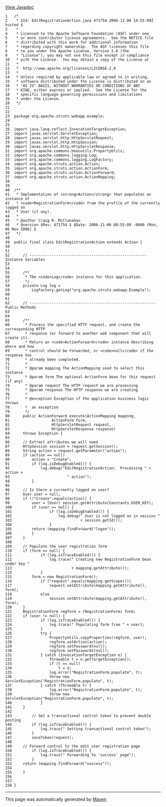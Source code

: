 [View Javadoc](../../../../../../apidocs/org/apache/struts/webapp/example/EditRegistrationAction.html.md)


    1   /*
    2    * $Id: EditRegistrationAction.java 471754 2006-11-06 14:55:09Z husted $
    3    *
    4    * Licensed to the Apache Software Foundation (ASF) under one
    5    * or more contributor license agreements.  See the NOTICE file
    6    * distributed with this work for additional information
    7    * regarding copyright ownership.  The ASF licenses this file
    8    * to you under the Apache License, Version 2.0 (the
    9    * "License"); you may not use this file except in compliance
    10   * with the License.  You may obtain a copy of the License at
    11   *
    12   *  http://www.apache.org/licenses/LICENSE-2.0
    13   *
    14   * Unless required by applicable law or agreed to in writing,
    15   * software distributed under the License is distributed on an
    16   * "AS IS" BASIS, WITHOUT WARRANTIES OR CONDITIONS OF ANY
    17   * KIND, either express or implied.  See the License for the
    18   * specific language governing permissions and limitations
    19   * under the License.
    20   */
    21  
    22  
    23  package org.apache.struts.webapp.example;
    24  
    25  
    26  import java.lang.reflect.InvocationTargetException;
    27  import javax.servlet.ServletException;
    28  import javax.servlet.http.HttpServletRequest;
    29  import javax.servlet.http.HttpSession;
    30  import javax.servlet.http.HttpServletResponse;
    31  import org.apache.commons.beanutils.PropertyUtils;
    32  import org.apache.commons.logging.Log;
    33  import org.apache.commons.logging.LogFactory;
    34  import org.apache.struts.action.Action;
    35  import org.apache.struts.action.ActionForm;
    36  import org.apache.struts.action.ActionForward;
    37  import org.apache.struts.action.ActionMapping;
    38  
    39  
    40  /**
    41   * Implementation of <strong>Action</strong> that populates an instance of
    42   * <code>RegistrationForm</code> from the profile of the currently logged on
    43   * User (if any).
    44   *
    45   * @author Craig R. McClanahan
    46   * @version $Rev: 471754 $ $Date: 2006-11-06 08:55:09 -0600 (Mon, 06 Nov 2006) $
    47   */
    48  
    49  public final class EditRegistrationAction extends Action {
    50  
    51  
    52      // ----------------------------------------------------- Instance Variables
    53  
    54  
    55      /**
    56       * The <code>Log</code> instance for this application.
    57       */
    58      private Log log =
    59          LogFactory.getLog("org.apache.struts.webapp.Example");
    60  
    61  
    62      // --------------------------------------------------------- Public Methods
    63  
    64  
    65      /**
    66       * Process the specified HTTP request, and create the corresponding HTTP
    67       * response (or forward to another web component that will create it).
    68       * Return an <code>ActionForward</code> instance describing where and how
    69       * control should be forwarded, or <code>null</code> if the response has
    70       * already been completed.
    71       *
    72       * @param mapping The ActionMapping used to select this instance
    73       * @param form The optional ActionForm bean for this request (if any)
    74       * @param request The HTTP request we are processing
    75       * @param response The HTTP response we are creating
    76       *
    77       * @exception Exception if the application business logic throws
    78       *  an exception
    79       */
    80      public ActionForward execute(ActionMapping mapping,
    81                   ActionForm form,
    82                   HttpServletRequest request,
    83                   HttpServletResponse response)
    84      throws Exception {
    85  
    86      // Extract attributes we will need
    87      HttpSession session = request.getSession();
    88      String action = request.getParameter("action");
    89      if (action == null)
    90          action = "Create";
    91          if (log.isDebugEnabled()) {
    92              log.debug("EditRegistrationAction:  Processing " + action +
    93                          " action");
    94          }
    95  
    96      // Is there a currently logged on user?
    97      User user = null;
    98      if (!"Create".equals(action)) {
    99          user = (User) session.getAttribute(Constants.USER_KEY);
    100         if (user == null) {
    101                 if (log.isDebugEnabled()) {
    102                     log.debug(" User is not logged on in session "
    103                               + session.getId());
    104                 }
    105         return (mapping.findForward("logon"));
    106         }
    107     }
    108 
    109     // Populate the user registration form
    110     if (form == null) {
    111             if (log.isTraceEnabled()) {
    112                 log.trace(" Creating new RegistrationForm bean under key "
    113                           + mapping.getAttribute());
    114             }
    115         form = new RegistrationForm();
    116             if ("request".equals(mapping.getScope()))
    117                 request.setAttribute(mapping.getAttribute(), form);
    118             else
    119                 session.setAttribute(mapping.getAttribute(), form);
    120     }
    121     RegistrationForm regform = (RegistrationForm) form;
    122     if (user != null) {
    123             if (log.isTraceEnabled()) {
    124                 log.trace(" Populating form from " + user);
    125             }
    126             try {
    127                 PropertyUtils.copyProperties(regform, user);
    128                 regform.setAction(action);
    129                 regform.setPassword(null);
    130                 regform.setPassword2(null);
    131             } catch (InvocationTargetException e) {
    132                 Throwable t = e.getTargetException();
    133                 if (t == null)
    134                     t = e;
    135                 log.error("RegistrationForm.populate", t);
    136                 throw new ServletException("RegistrationForm.populate", t);
    137             } catch (Throwable t) {
    138                 log.error("RegistrationForm.populate", t);
    139                 throw new ServletException("RegistrationForm.populate", t);
    140             }
    141     }
    142 
    143         // Set a transactional control token to prevent double posting
    144         if (log.isTraceEnabled()) {
    145             log.trace(" Setting transactional control token");
    146         }
    147         saveToken(request);
    148 
    149     // Forward control to the edit user registration page
    150         if (log.isTraceEnabled()) {
    151             log.trace(" Forwarding to 'success' page");
    152         }
    153     return (mapping.findForward("success"));
    154 
    155     }
    156 
    157 
    158 }

------------------------------------------------------------------------

This page was automatically generated by [Maven](http://maven.apache.org/)

